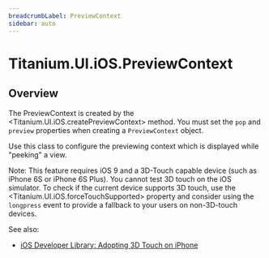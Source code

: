 ```yaml
---
breadcrumbLabel: PreviewContext
sidebar: auto
---
```


# Titanium.UI.iOS.PreviewContext

<ProxySummary/>

## Overview

The PreviewContext is created by the <Titanium.UI.iOS.createPreviewContext> method. You must set
the `pop` and `preview` properties when creating a `PreviewContext` object.

Use this class to configure the previewing context which is displayed while "peeking" a view.

Note: This feature requires iOS 9 and a 3D-Touch capable device (such as iPhone 6S or iPhone 6S Plus).
You cannot test 3D touch on the iOS simulator.
To check if the current device supports 3D touch, use the <Titanium.UI.iOS.forceTouchSupported>
property and consider using the `longpress` event to provide a fallback to your users on
non-3D-touch devices.

See also:

* [iOS Developer Library: Adopting 3D Touch on iPhone](https://developer.apple.com/library/content/documentation/UserExperience/Conceptual/Adopting3DTouchOniPhone/3DTouchAPIs.html)

<ApiDocs/>
